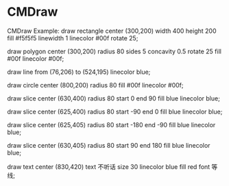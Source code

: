 # CMDraw
CMDraw
Example:
draw rectangle center (300,200) width 400 height 200 fill #f5f5f5 linewidth 1 linecolor #00f rotate 25;

draw polygon 
 center (300,200) 
 radius 80 
 sides 5
 concavity 0.5
 rotate 25
 fill #00f 
 linecolor #00f;

draw line from (76,206) to (524,195) linecolor blue;

draw circle center (800,200) radius 80 fill #00f linecolor #00f;

draw slice 
 center (630,400) 
 radius 80 
 start 0 end 90 
 fill blue 
 linecolor blue;

draw slice 
 center (625,400) 
 radius 80 
 start -90 end 0 
 fill blue 
 linecolor blue;

draw slice 
 center (625,405) 
 radius 80 
 start -180 end -90
 fill blue 
 linecolor blue;

draw slice 
 center (630,405) 
 radius 80 
 start 90 end 180
 fill blue 
 linecolor blue;

draw text center (830,420) text 不听话 size 30 linecolor blue
 fill red font 等线;

